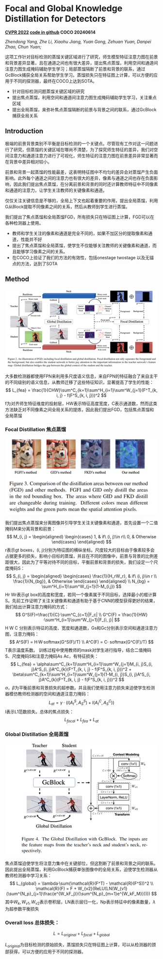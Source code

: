 # Focal and Global Knowledge Distillation for Detectors

**[CVPR 2022](https://openaccess.thecvf.com/content/CVPR2022/html/Yang_Focal_and_Global_Knowledge_Distillation_for_Detectors_CVPR_2022_paper.html)	[code in github](https://github.com/yzd-v/FGD)	COCO	20240614**

*Zhendong Yang, Zhe Li, Xiaohu Jiang, Yuan Gong, Zehuan Yuan, Danpei Zhao, Chun Yuan;*

这项工作针对目标检测的蒸馏关键区域进行了研究，师生模型特征注意力图在前景和背景差异显著，且在通道之间也有很大差异，提出焦点蒸馏，利用空间和通道间注意力图生成掩码辅助学生学习；局部蒸馏隔断了前景和背景的联系，通过GcBlock捕获全局关系帮助学生学习。蒸馏损失只在特征图上计算，可以方便的应用于不同的探测器，最终在COCO上达到SOTA。

- 针对目标检测问题蒸馏关键区域的研究
- 提出焦点蒸馏，利用空间和通道间注意力图生成掩码辅助学生学习，关注重点区域
- 提出全局蒸馏，来弥补焦点蒸馏隔断的前景与背景之间的联系，通过GcBlock捕获全局关系

## Introduction

极端的前景背景类别不平衡是目标检测的一个关键点。尽管现有工作对这一问题进行了研究，但蒸馏的关键区域在哪尚不清楚，为了探究师生特征的差异，我们对空间注意力和通道注意力进行了可视化，师生特征的注意力图在前景差异非常显著而在背景中差异相对较小。

前景和背景一起蒸馏的性能最差，这表明特征图中不均匀的差异会对蒸馏产生负面影响。此外每个通道之间的注意力也有很大的差异，像素与通道之间也存在负面影响，因此我们提出焦点蒸馏，在分离前景和背景的同时还计算教师特征中不同像素和通道的注意力，让学生关注教师的关键像素和通道。

仅仅关注关键信息是不够的，全局上下文也起着重要的作用，提出全局蒸馏，利用G从Block提取不同像素之间的关系，然后从教师到学生进行蒸馏。

我们提出了焦点蒸馏和全局蒸馏FGD，所有损失只在特征图上计算，FGD可以在各种检测器上使用。

- 教师和学生关注的像素和通道是完全不同的，如果不加区分的提取像素和通道，性能并不好
- 提出了焦点蒸馏和全局蒸馏，使学生不仅能够关注教师的关键像素和通道，而且能够学习像素之间的关系。
- 在COCO上验证了我们的方法的有效性，包括onestage twostage 以及无锚点的方法，达到了SOTA

## Method

![image-20240610140841255](imgs/image-20240610140841255.png)

大多数检测器都使用FPN来利用多尺度语义信息，来自FPN的特征融合了来自主干的不同级别的语义信息，从教师迁移了这些特征知识，显著提高了学生的性能：
$$
L_{fea} = \frac{1}{CHW}\sum^C_{k=1}\sum^H_{i=1}\sum^W_{j=1}(F^T_{k, i, j} - f(F^S_{k, i, j}))^2
$$
f为对齐师生特征维度的投射层，HW表示特征高度宽度，C表示通道数，然而这类方法缺乏对不同像素之间全局关系的提炼，因此我们提出FGD，包括焦点蒸馏和全局蒸馏

### Focal Distillation 焦点蒸馏

![image-20240610145027576](imgs/image-20240610145027576.png)

我们提出焦点蒸馏来分离图像并引导学生关注关键像素和通道，首先设置一个二值掩码M来分离背景和前景：
$$
M_{i, j} = \begin{aligned}
\begin{cases}
1, & if\ (i, j)\in r\\
0, & Otherwise
\end{cases}
\end{aligned}
$$
r表示gt boxes，(i, j)分别为特征图的横纵坐标。尺度较大的目标由于像素较多会占据更多的损失，影响小目标的蒸馏，并且在不同的图像中，前景与背景的比例差距很大，因此为了平等对待不同的目标，平衡前景和背景的损失，我们设定一个尺度掩码S：
$$
S_{i, j} = \begin{aligned}
\begin{cases}
\frac{1}{H_rW_r}, & if\ (i, j)\in r \\
\frac{1}{N_{bg}}, & Otherwise
\end{cases}
\end{aligned} \\
N_{bg} = \sum^H_{i=1}\sum^W_{j=1}(1-M_{i,j})
$$
Hr Wr表示gt box的高度和宽度，若同一个像素属于不同目标，选择最小的框计算S。先前工作证明了关注关键像素和通道有助于基于CNN的模型获得更好的结果，我们给出计算注意力掩码的方式：
$$
G^S(F)=\frac{1}{C}·\sum^C_{c=1}|F_c| \\
G^C(F) = \frac{1}{HW}·\sum^H_{i=1}\sum^W_{j=1}|F_{i, j}|
$$
H W C 分别表示特征的高度、宽度和通道数，Gs和Gc分别表示空间和通道注意力图，注意力掩码：
$$
A^S(F) = H·W·softmax(G^S(F)/T) \\
A^C(F) = C· softmax(G^C(F)/T)
$$
T表示温度系数。 训练过程中使用教师的mask对学生进行指导，结合二值掩码S、尺度掩码S和注意力掩码As Ac，有特征损失：
$$
L_{fea} = \alpha\sum^C_{k=1}\sum^H_{i=1}\sum^W_{j=1}M_{i, j}S_{i, j}A^S_{i, j}A^C_{k}(F^T_{k, i, j} - f(F^S_{k, i, j}))^2 + \beta\sum^C_{k=1}\sum^H_{i=1}\sum^W_{j=1}(1-M_{i, j})S_{i, j}A^S_{i, j}A^C_{k}(F^T_{k, i, j} - f(F^S_{k, i, j}))^2
$$
$\alpha， \beta$为平衡前景和背景损失的超参数。并且我们使用注意力损失来迫使学生检测器模仿教师检测器的空间和通道注意力掩码：
$$
L_{at} = \gamma·(l(A^S_t, A^S_S) + l(A^C_t, A^C_S))
$$
l表示L1范数损失。总体的焦点损失：
$$
L_{focal} + L_{fea} + L_{at}
$$

### Global Distillation 全局蒸馏

![image-20240610152653106](imgs/image-20240610152653106.png)

焦点蒸馏迫使学生将注意力集中在关键部位，但这割断了前景和背景之间的联系。因此提出全局蒸馏，利用GcBlock捕获单张图像中的全局关系，迫使学生检测器从教师检测器中学习关系：
$$
L_{global} = \lambda·\sum(\mathcal{R}(F^T) - \mathcal{R}(F^S))^2 \\
\mathcal{R}(F) = F + W_{v2}(ReLU(LN(W_{v1}(\sum^{N_p}_{j=1}\frac{e^{W_kF_j}}{\sum^{N_p}_{m=1}e^{W_kF_M}}))))
$$
其中$W_k, W_{v1}, W_{v2}$表示卷积层，LN表示层归一化，Np表示特征中的像素数量，$\lambda$为超参数平衡损失

### Overall loss 总体损失：

$$
L = L_{original} + L_{focal} + L_{global}
$$

$L_{original}$为目标检测的原始损失，蒸馏损失只在特征图上计算，可以从检测器的颈部获得，可以方便的应用于不同的探测器。